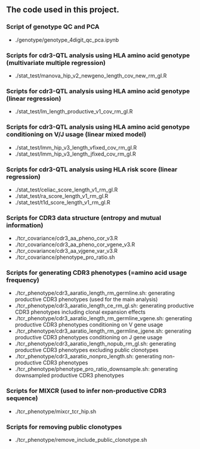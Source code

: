 ## The code used in this project.

### Script of genotype QC and PCA
- ./genotype/genotype_4digit_qc_pca.ipynb


### Scripts for cdr3-QTL analysis using HLA amino acid genotype (multivariate multiple regression)
- ./stat_test/manova_hip_v2_newgeno_length_cov_new_rm_gl.R


### Scripts for cdr3-QTL analysis using HLA amino acid genotype (linear regression)
- ./stat_test/lm_length_productive_v1_cov_rm_gl.R


### Scripts for cdr3-QTL analysis using HLA amino acid genotype conditioning on V/J usage (linear mixed model)
- ./stat_test/lmm_hip_v3_length_vfixed_cov_rm_gl.R
- ./stat_test/lmm_hip_v3_length_jfixed_cov_rm_gl.R


### Scripts for cdr3-QTL analysis using HLA risk score (linear regression)
- ./stat_test/celiac_score_length_v1_rm_gl.R
- ./stat_test/ra_score_length_v1_rm_gl.R
- ./stat_test/t1d_score_length_v1_rm_gl.R


### Scripts for CDR3 data structure (entropy and mutual information)
- ./tcr_covariance/cdr3_aa_pheno_cor_v3.R
- ./tcr_covariance/cdr3_aa_pheno_cor_vgene_v3.R
- ./tcr_covariance/cdr3_aa_vjgene_var_v3.R
- ./tcr_covariance/phenotype_pro_ratio.sh


### Scripts for generating CDR3 phenotypes (=amino acid usage frequency)
- ./tcr_phenotype/cdr3_aaratio_length_rm_germline.sh: generating productive CDR3 phenotypes (used for the main analysis)
- ./tcr_phenotype/cdr3_aaratio_length_ce_rm_gl.sh: generating productive CDR3 phenotypes including clonal expansion effects
- ./tcr_phenotype/cdr3_aaratio_length_rm_germline_vgene.sh: generating productive CDR3 phenotypes conditioning on V gene usage
- ./tcr_phenotype/cdr3_aaratio_length_rm_germline_jgene.sh: generating productive CDR3 phenotypes conditioning on J gene usage
- ./tcr_phenotype/cdr3_aaratio_length_nopub_rm_gl.sh: generating productive CDR3 phenotypes excluding public clonotypes
- ./tcr_phenotype/cdr3_aaratio_nonpro_length.sh: generating non-productive CDR3 phenotypes
- ./tcr_phenotype/phenotype_pro_ratio_downsample.sh: generating downsampled productive CDR3 phenotypes


### Scripts for MIXCR (used to infer non-productive CDR3 sequence)
- ./tcr_phenotype/mixcr_tcr_hip.sh


### Scripts for removing public clonotypes
- ./tcr_phenotype/remove_include_public_clonotype.sh


